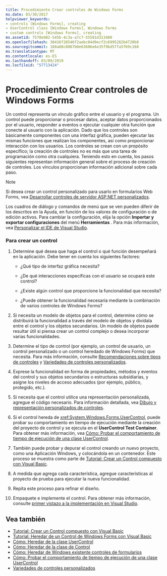 ```yaml
---
title: Procedimiento Crear controles de Windows Forms
ms.date: 03/30/2017
helpviewer_keywords:
- controls [Windows Forms], creating
- UserControl class [Windows Forms], Windows Forms
- custom controls [Windows Forms], creating
ms.assetid: 7570e982-545b-4c3a-a7c7-55581d313400
ms.openlocfilehash: 38416f28546f2aebc04d9ecf2c6995282b4720b8
ms.sourcegitcommit: 160a88c8087b0e63606e6e35f9bd57fa5f69c168
ms.translationtype: MT
ms.contentlocale: es-ES
ms.lasthandoff: 03/09/2019
ms.locfileid: "57713424"
---
```

# <a name="how-to-author-controls-for-windows-forms"></a>Procedimiento Crear controles de Windows Forms
Un control representa un vínculo gráfico entre el usuario y el programa. Un control puede proporcionar o procesar datos, aceptar datos proporcionados por el usuario, responder a eventos o ejecutar cualquier otra función que conecte al usuario con la aplicación. Dado que los controles son básicamente componentes con una interfaz gráfica, pueden ejecutar las mismas funciones que realizan los componentes, así como proporcionar interacción con los usuarios. Los controles se crean con un propósito específico; la creación de controles no es más que una tarea de programación como otra cualquiera. Teniendo esto en cuenta, los pasos siguientes representan información general sobre el proceso de creación de controles. Los vínculos proporcionan información adicional sobre cada paso.  
  
> [!NOTE]
>  Si desea crear un control personalizado para usarlo en formularios Web Forms, vea [Desarrollar controles de servidor ASP.NET personalizados](https://docs.microsoft.com/previous-versions/aspnet/zt27tfhy(v=vs.100)).  
>   
>  Los cuadros de diálogo y comandos de menú que se ven pueden diferir de los descritos en la Ayuda, en función de los valores de configuración o de edición activos. Para cambiar la configuración, elija la opción **Importar y exportar configuraciones** del menú **Herramientas** . Para más información, vea [Personalizar el IDE de Visual Studio](/visualstudio/ide/personalizing-the-visual-studio-ide).  
  
### <a name="to-author-a-control"></a>Para crear un control  
  
1.  Determine qué desea que haga el control o qué función desempeñará en la aplicación. Debe tener en cuenta los siguientes factores:  
  
    -   ¿Qué tipo de interfaz gráfica necesita?  
  
    -   ¿De qué interacciones específicas con el usuario se ocupará este control?  
  
    -   ¿Existe algún control que proporcione la funcionalidad que necesita?  
  
    -   ¿Puede obtener la funcionalidad necesaria mediante la combinación de varios controles de Windows Forms?  
  
2.  Si necesita un modelo de objetos para el control, determine cómo se distribuirá la funcionalidad a través del modelo de objetos y divídala entre el control y los objetos secundarios. Un modelo de objetos puede resultar útil si piensa crear un control complejo o desea incorporar varias funcionalidades.  
  
3.  Determine el tipo de control (por ejemplo, un control de usuario, un control personalizado o un control heredado de Windows Forms) que necesita. Para más información, consulte [Recomendaciones sobre tipos de controles](control-type-recommendations.md) y [Variedades de controles personalizados](varieties-of-custom-controls.md).  
  
4.  Exprese la funcionalidad en forma de propiedades, métodos y eventos del control y sus objetos secundarios o estructuras subsidiarias, y asigne los niveles de acceso adecuados (por ejemplo, público, protegido, etc.).  
  
5.  Si necesita que el control utilice una representación personalizada, agregue el código necesario. Para información detallada, vea [Dibujo y representación personalizados de controles](custom-control-painting-and-rendering.md).  
  
6.  Si el control hereda de <xref:System.Windows.Forms.UserControl>, puede probar su comportamiento en tiempo de ejecución mediante la creación del proyecto de control y se ejecuta en el **UserControl Test Container**. Para obtener más información, vea [Cómo: Probar el comportamiento de tiempo de ejecución de una clase UserControl](how-to-test-the-run-time-behavior-of-a-usercontrol.md).  
  
7.  También puede probar y depurar el control creando un nuevo proyecto, como una Aplicación Windows, y colocándola en un contenedor. Este proceso se muestra como parte de [Tutorial: Crear un Control compuesto con Visual Basic](walkthrough-authoring-a-composite-control-with-visual-basic.md).  
  
8.  A medida que agrega cada característica, agregue características al proyecto de prueba para ejecutar la nueva funcionalidad.  
  
9. Repita este proceso para refinar el diseño.  
  
10. Empaquete e implemente el control. Para obtener más información, consulte [primer vistazo a la implementación en Visual Studio](/visualstudio/deployment/deploying-applications-services-and-components).  
  
## <a name="see-also"></a>Vea también
- [Tutorial: Crear un Control compuesto con Visual Basic](walkthrough-authoring-a-composite-control-with-visual-basic.md)
- [Tutorial: Heredar de un Control de Windows Forms con Visual Basic](walkthrough-inheriting-from-a-windows-forms-control-with-visual-basic.md)
- [Cómo: Heredar de la clase UserControl](how-to-inherit-from-the-usercontrol-class.md)
- [Cómo: Heredar de la clase de Control](how-to-inherit-from-the-control-class.md)
- [Cómo: Heredar de Windows existente controles de formularios](how-to-inherit-from-existing-windows-forms-controls.md)
- [Cómo: Probar el comportamiento de tiempo de ejecución de una clase UserControl](how-to-test-the-run-time-behavior-of-a-usercontrol.md)
- [Variedades de controles personalizados](varieties-of-custom-controls.md)
